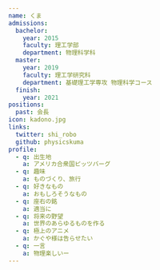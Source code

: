 ```yaml
---
name: くま
admissions:
  bachelor:
    year: 2015
    faculty: 理工学部
    department: 物理科学科
  master:
    year: 2019
    faculty: 理工学研究科
    department: 基礎理工学専攻 物理科学コース
  finish:
    year: 2021
positions:
  past: 会長
icon: kadono.jpg
links:
  twitter: shi_robo
  github: physicskuma
profile:
  - q: 出生地
    a: アメリカ合衆国ピッツバーグ
  - q: 趣味
    a: ものづくり、旅行
  - q: 好きなもの
    a: おもしろそうなもの
  - q: 座右の銘
    a: 適当に
  - q: 将来の野望
    a: 世界のあらゆるものを作る
  - q: 極上のアニメ
    a: かぐや様は告らせたい
  - q: 一言
    a: 物理楽しいー
---
```

